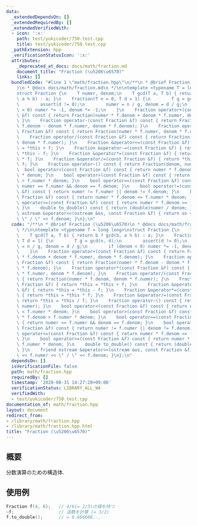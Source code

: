 ```yaml
---
data:
  _extendedDependsOn: []
  _extendedRequiredBy: []
  _extendedVerifiedWith:
  - icon: ':x:'
    path: test/yukicoder/750.test.cpp
    title: test/yukicoder/750.test.cpp
  _pathExtension: hpp
  _verificationStatusIcon: ':x:'
  attributes:
    _deprecated_at_docs: docs/math/fraction.md
    document_title: "Fraction (\u5206\u6570)"
    links: []
  bundledCode: "#line 1 \"math/fraction.hpp\"\n/**\n * @brief Fraction (\u5206\u6570\
    )\n * @docs docs/math/fraction.md\n */\n\ntemplate <typename T = long long>\n\
    struct Fraction {\n    T numer, denom;\n    T gcd(T a, T b) { return b ? gcd(b,\
    \ a % b) : a; }\n    Fraction(T n = 0, T d = 1) {\n        T g = gcd(n, d);\n\
    \        assert(d != 0);\n        numer = n / g, denom = d / g;\n        if (denom\
    \ < 0) numer *= -1, denom *= -1;\n    }\n    Fraction operator+(const Fraction\
    \ &f) const { return Fraction(numer * f.denom + denom * f.numer, denom * f.denom);\
    \ }\n    Fraction operator-(const Fraction &f) const { return Fraction(numer *\
    \ f.denom - denom * f.numer, denom * f.denom); }\n    Fraction operator*(const\
    \ Fraction &f) const { return Fraction(numer * f.numer, denom * f.denom); }\n\
    \    Fraction operator/(const Fraction &f) const { return Fraction(numer * f.denom,\
    \ denom * f.numer); }\n    Fraction &operator+=(const Fraction &f) { return *this\
    \ = *this + f; }\n    Fraction &operator-=(const Fraction &f) { return *this =\
    \ *this - f; }\n    Fraction &operator*=(const Fraction &f) { return *this = *this\
    \ * f; }\n    Fraction &operator/=(const Fraction &f) { return *this = *this /\
    \ f; }\n    Fraction operator~() const { return Fraction(denom, numer); }\n  \
    \  bool operator<(const Fraction &f) const { return numer * f.denom < f.numer\
    \ * denom; }\n    bool operator>(const Fraction &f) const { return numer * f.denom\
    \ > f.numer * denom; }\n    bool operator==(const Fraction &f) const { return\
    \ numer == f.numer && denom == f.denom; }\n    bool operator!=(const Fraction\
    \ &f) const { return numer != f.numer || denom != f.denom; }\n    bool operator<=(const\
    \ Fraction &f) const { return numer * f.denom <= f.numer * denom; }\n    bool\
    \ operator>=(const Fraction &f) const { return numer * f.denom >= f.numer * denom;\
    \ }\n    double to_double() const { return (double)numer / denom; }\n    friend\
    \ ostream &operator<<(ostream &os, const Fraction &f) { return os << f.numer <<\
    \ \" / \" << f.denom; }\n};\n"
  code: "/**\n * @brief Fraction (\u5206\u6570)\n * @docs docs/math/fraction.md\n\
    \ */\n\ntemplate <typename T = long long>\nstruct Fraction {\n    T numer, denom;\n\
    \    T gcd(T a, T b) { return b ? gcd(b, a % b) : a; }\n    Fraction(T n = 0,\
    \ T d = 1) {\n        T g = gcd(n, d);\n        assert(d != 0);\n        numer\
    \ = n / g, denom = d / g;\n        if (denom < 0) numer *= -1, denom *= -1;\n\
    \    }\n    Fraction operator+(const Fraction &f) const { return Fraction(numer\
    \ * f.denom + denom * f.numer, denom * f.denom); }\n    Fraction operator-(const\
    \ Fraction &f) const { return Fraction(numer * f.denom - denom * f.numer, denom\
    \ * f.denom); }\n    Fraction operator*(const Fraction &f) const { return Fraction(numer\
    \ * f.numer, denom * f.denom); }\n    Fraction operator/(const Fraction &f) const\
    \ { return Fraction(numer * f.denom, denom * f.numer); }\n    Fraction &operator+=(const\
    \ Fraction &f) { return *this = *this + f; }\n    Fraction &operator-=(const Fraction\
    \ &f) { return *this = *this - f; }\n    Fraction &operator*=(const Fraction &f)\
    \ { return *this = *this * f; }\n    Fraction &operator/=(const Fraction &f) {\
    \ return *this = *this / f; }\n    Fraction operator~() const { return Fraction(denom,\
    \ numer); }\n    bool operator<(const Fraction &f) const { return numer * f.denom\
    \ < f.numer * denom; }\n    bool operator>(const Fraction &f) const { return numer\
    \ * f.denom > f.numer * denom; }\n    bool operator==(const Fraction &f) const\
    \ { return numer == f.numer && denom == f.denom; }\n    bool operator!=(const\
    \ Fraction &f) const { return numer != f.numer || denom != f.denom; }\n    bool\
    \ operator<=(const Fraction &f) const { return numer * f.denom <= f.numer * denom;\
    \ }\n    bool operator>=(const Fraction &f) const { return numer * f.denom >=\
    \ f.numer * denom; }\n    double to_double() const { return (double)numer / denom;\
    \ }\n    friend ostream &operator<<(ostream &os, const Fraction &f) { return os\
    \ << f.numer << \" / \" << f.denom; }\n};\n"
  dependsOn: []
  isVerificationFile: false
  path: math/fraction.hpp
  requiredBy: []
  timestamp: '2020-08-31 14:27:20+09:00'
  verificationStatus: LIBRARY_ALL_WA
  verifiedWith:
  - test/yukicoder/750.test.cpp
documentation_of: math/fraction.hpp
layout: document
redirect_from:
- /library/math/fraction.hpp
- /library/math/fraction.hpp.html
title: "Fraction (\u5206\u6570)"
---
```

## 概要

分数演算のための構造体.

## 使用例

```cpp
Fraction f(4, 6);   // 4/6(= 2/3)の値を持つ
~f;                 // 逆数を計算 (= 3/2)
f.to_double();      // = 0.666666...
```

